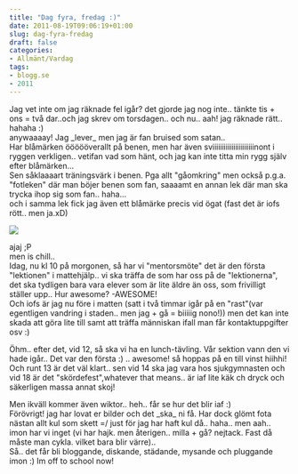 ```yaml
---
title: "Dag fyra, fredag :)"
date: 2011-08-19T09:06:19+01:00
slug: dag-fyra-fredag
draft: false
categories:
- Allmänt/Vardag
tags:
- blogg.se
- 2011
---
```

Jag vet inte om jag räknade fel igår? det gjorde jag nog inte.. tänkte tis + ons = två dar..och jag skrev om torsdagen.. och nu.. aah! jag räknade rätt.. hahaha :)  
anywaaaay! Jag \_lever\_ men jag är fan bruised som satan..  
Har blåmärken öööööverallt på benen, men har även sviiiiiiiiiiiiiiiiiiiiiinont i ryggen verkligen.. vetifan vad som hänt, och jag kan inte titta min rygg själv efter blåmärken...  
Sen såklaaaart träningsvärk i benen. Pga allt "gåomkring" men också p.g.a. "fotleken" där man böjer benen som fan, saaaamt en annan lek där man ska trycka ihop sig som fan.. haha...  
och i samma lek fick jag även ett blåmärke precis vid ögat (fast det är iofs rött.. men ja.xD)  
  
![](/assets/images/blogg.se/booya_162413953.jpg)  
  
ajaj ;P  
men is chill..  
Idag, nu kl 10 på morgonen, så har vi "mentorsmöte" det är den första "lektionen" i mattehjälp.. vi ska träffa de som har oss på de "lektionerna", det ska tydligen bara vara elever som är lite äldre än oss, som frivilligt ställer upp.. Hur awesome? -AWESOME!  
Och iofs är jag nu före i matten (satt i två timmar igår på en "rast"(var egentligen vandring i staden.. men jag + gå = biiiiig nono!)) men det kan inte skada att göra lite till samt att träffa människan ifall man får kontaktuppgifter osv :)  
  
Öhm.. efter det, vid 12, så ska vi ha en lunch-tävling. Vår sektion vann den vi hade igår.. Det var den första :) .. awesome! så hoppas på en till vinst hiihhi!  
Och runt 13 är det väl klart.. sen vid 14 ska jag vara hos sjukgymnasten och vid 18 är det "skördefest",whatever that means.. är iaf lite käk ch dryck och säkerligen massa annat skoj!  
  
Men ikväll kommer även wiktor.. heh.. får se hur det blir iaf :)  
Förövrigt! jag har lovat er bilder och det \_ska\_ ni få. Har dock glömt fota nästan allt kul som skett =/ just för jag har haft kul då.. haha.. men aah.. imon har vi inget (vi har hajk. men återigen.. milla + gå? nejtack. Fast då måste man cykla. vilket bara blir värre)..  
Så.. det får bli bloggande, diskande, städande, mysande och pluggande imon :) Im off to school now!
